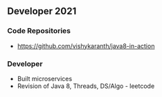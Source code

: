 ## Developer 2021 

### Code Repositories  
- https://github.com/vishykaranth/java8-in-action


### Developer
- Built microservices 
- Revision of Java 8, Threads, DS/Algo - leetcode  